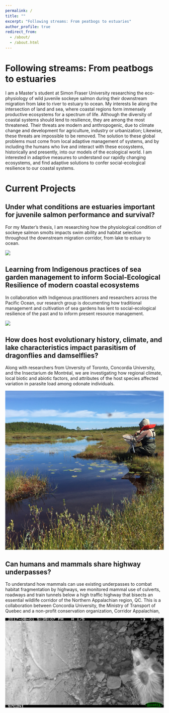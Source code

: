 ```yaml
---
permalink: /
title: ""
excerpt: "Following streams: From peatbogs to estuaries"
author_profile: true
redirect_from: 
  - /about/
  - /about.html
---
```

  
Following streams: From peatbogs to estuaries
=====
I am a Master's student at Simon Fraser University researching the eco-physiology of wild juvenile sockeye salmon during their downstream migration from lake to river to estuary to ocean. My interests lie along the intersection of land and sea, where coastal regions form immensely productive ecosystems for a spectrum of life. Although the diversity of coastal systems should lend to resilience, they are among the most threatened. Their threats are modern and anthropogenic, due to climate change and development for agriculture, industry or urbanization; Likewise, these threats are impossible to be removed. The solution to these global problems must come from local adaptive management of systems, and by including the humans who live and interact with these ecosystems, historically and presently, into our models of the ecological world. I am interested in adaptive measures to understand our rapidly changing ecosystems, and find adaptive solutions to confer social-ecological resilience to our coastal systems. 
  
Current Projects
=====
  
Under what conditions are estuaries important for juvenile salmon performance and survival?
-----
For my Master’s thesis, I am researching how the physiological condition of sockeye salmon smolts impacts swim ability and habitat selection throughout the downstream migration corridor, from lake to estuary to ocean.

![](/images/profile.jpg)

Learning from Indigenous practices of sea garden management to inform Social-Ecological Resilience of modern coastal ecosystems
-----
In collaboration with Indigenous practitioners and researchers across the Pacific Ocean, our research group is documenting how traditional management and cultivation of sea gardens has lent to social-ecological resilience of the past and to inform present resource management.

![](/images/clamgarden6.jpg)

How does host evolutionary history, climate, and lake characteristics impact parasitism of dragonflies and damselflies?
-----
Along with researchers from Unversity of Toronto, Concordia University, and the Insectarium de Montréal, we are investigating how regional climate, local biotic and abiotic factors, and attributes of the host species affected variation in parasite load among odonate individuals.

![](/images/odemite3.jpeg)
  
Can humans and mammals share highway underpasses?
-----
To understand how mammals can use existing underpasses to combat habitat fragmentation by highways, we monitored mammal use of culverts, roadways and train tunnels below a high traffic highway that bisects an essential wildlife corridor of the Northern Appalachian region, QC. This is a collaboration between Concordia University, the Ministry of Transport of Quebec and a non-profit conservation organization, Corridor Appalachian, 

![](/images/mammalcorridor4.JPG)
